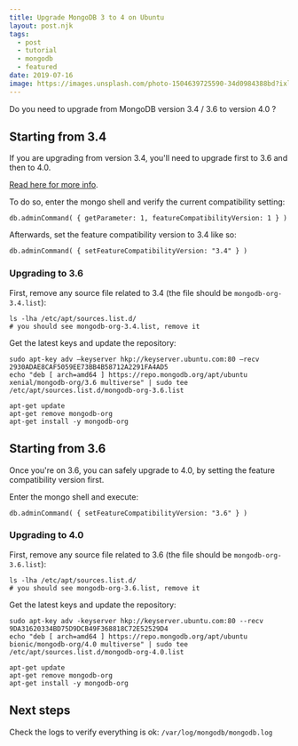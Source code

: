 ```yaml
---
title: Upgrade MongoDB 3 to 4 on Ubuntu
layout: post.njk
tags:
  - post
  - tutorial
  - mongodb
  - featured
date: 2019-07-16
image: https://images.unsplash.com/photo-1504639725590-34d0984388bd?ixlib=rb-1.2.1&ixid=eyJhcHBfaWQiOjEyMDd9&auto=format&fit=crop&w=1567&q=80
---
```


Do you need to upgrade from MongoDB version 3.4 / 3.6 to version 4.0 ?

## Starting from 3.4

If you are upgrading from version 3.4, you'll need to upgrade first to 3.6 and then to 4.0.

[Read here for more info](https://docs.mongodb.com/manual/release-notes/3.6-upgrade-standalone/#upgrade-version-path).

To do so, enter the mongo shell and verify the current compatibility setting:

```
db.adminCommand( { getParameter: 1, featureCompatibilityVersion: 1 } )
```

Afterwards, set the feature compatibility version to 3.4 like so:

```
db.adminCommand( { setFeatureCompatibilityVersion: "3.4" } )
```

### Upgrading to 3.6

First, remove any source file related to 3.4 (the file should be `mongodb-org-3.4.list`):

```
ls -lha /etc/apt/sources.list.d/
# you should see mongodb-org-3.4.list, remove it
```

Get the latest keys and update the repository:

```
sudo apt-key adv –keyserver hkp://keyserver.ubuntu.com:80 –recv 2930ADAE8CAF5059EE73BB4B58712A2291FA4AD5
echo "deb [ arch=amd64 ] https://repo.mongodb.org/apt/ubuntu xenial/mongodb-org/3.6 multiverse" | sudo tee /etc/apt/sources.list.d/mongodb-org-3.6.list

apt-get update
apt-get remove mongodb-org
apt-get install -y mongodb-org
```


## Starting from 3.6

Once you're on 3.6, you can safely upgrade to 4.0, by setting the feature compatibility version first.

Enter the mongo shell and execute:

```
db.adminCommand( { setFeatureCompatibilityVersion: "3.6" } )
```

### Upgrading to 4.0

First, remove any source file related to 3.6 (the file should be `mongodb-org-3.6.list`):

```
ls -lha /etc/apt/sources.list.d/
# you should see mongodb-org-3.6.list, remove it
```

Get the latest keys and update the repository:

```
sudo apt-key adv -keyserver hkp://keyserver.ubuntu.com:80 --recv 9DA31620334BD75D9DCB49F368818C72E52529D4
echo "deb [ arch=amd64 ] https://repo.mongodb.org/apt/ubuntu bionic/mongodb-org/4.0 multiverse" | sudo tee /etc/apt/sources.list.d/mongodb-org-4.0.list

apt-get update
apt-get remove mongodb-org
apt-get install -y mongodb-org
```

## Next steps

Check the logs to verify everything is ok: `/var/log/mongodb/mongodb.log`